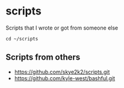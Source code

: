 # scripts
Scripts that I wrote or got from someone else

    cd ~/scripts
    

## Scripts from others

- https://github.com/skye2k2/scripts.git
- https://github.com/kyle-west/bashful.git